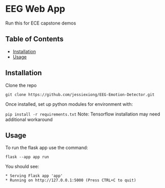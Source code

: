 # EEG Web App

Run this for ECE capstone demos

## Table of Contents

- [Installation](#installation)
- [Usage](#usage)

## Installation

Clone the repo

`git clone https://github.com/jessiexiong/EEG-Emotion-Detector.git`

Once installed, set up python modules for environment with:

`pip install -r requirements.txt`
Note: Tensorflow installation may need additional workaround

## Usage

To run the flask app use the command:

```commandline
flask --app app run
```

You should see:

```
* Serving Flask app 'app'
* Running on http://127.0.0.1:5000 (Press CTRL+C to quit)
```

